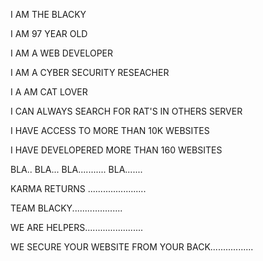 I AM THE BLACKY

I AM 97 YEAR OLD 

I AM A WEB DEVELOPER

I AM A CYBER SECURITY RESEACHER

I A AM CAT LOVER 

I CAN ALWAYS SEARCH FOR RAT'S IN OTHERS SERVER 

I HAVE ACCESS TO MORE THAN 10K WEBSITES 

I HAVE DEVELOPERED MORE THAN 160 WEBSITES

BLA.. BLA...  BLA........... BLA.......

KARMA RETURNS .......................

TEAM BLACKY....................

WE ARE HELPERS.......................

WE SECURE YOUR WEBSITE FROM YOUR BACK.................
